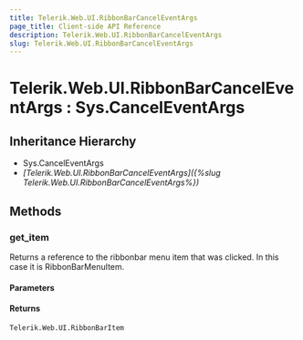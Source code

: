 ```yaml
---
title: Telerik.Web.UI.RibbonBarCancelEventArgs
page_title: Client-side API Reference
description: Telerik.Web.UI.RibbonBarCancelEventArgs
slug: Telerik.Web.UI.RibbonBarCancelEventArgs
---
```


# Telerik.Web.UI.RibbonBarCancelEventArgs : Sys.CancelEventArgs

## Inheritance Hierarchy

* Sys.CancelEventArgs
* *[Telerik.Web.UI.RibbonBarCancelEventArgs]({%slug Telerik.Web.UI.RibbonBarCancelEventArgs%})*

## Methods

### get_item

Returns a reference to the ribbonbar menu item that was clicked. In this case it is RibbonBarMenuItem.

#### Parameters

#### Returns

`Telerik.Web.UI.RibbonBarItem`
